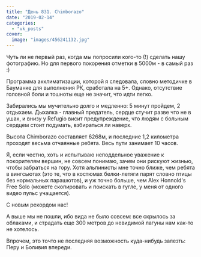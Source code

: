 ```yaml
---
title: "День 831. Chimborazo"
date: "2019-02-14"
categories: 
  - "vk_posts"
cover:
  image: "images/456241132.jpg"
---
```


Чуть ли не первый раз, когда мы попросили кого-то (!) сделать нашу фотографию. Но для первого покорения отметки в 5000м - в самый раз :)

Программа акклиматизации, которой я следовала, словно методичке в Бауманке для выполнения РК, сработала на 5+. Однако, отсутствие головной боли и тошноты еще не значит, что идти легко.

<!--more-->

Забирались мы мучительно долго и медленно: 5 минут пройдем, 2 отдыхаем. Дыхалка - главный предатель, сердце стучит разве что не в ушах, и внизу у Refugio висит предупреждение, что людям с больным сердцем стоит подумать, взбираться ли наверх.

Высота Chimborazo составляет 6268м, и последние 1,2 километра проходят весьма отчаянные ребята. Весь пути занимает 10 часов.

Я, если честно, хоть и испытываю неподдельное уважение к покорителям вершин, не совсем понимаю, зачем они рискуют жизнью, чтобы забраться на гору. Хотя альпинисты мне точно ближе, чем ребята в вингсьютах (это те, что в костюмах белки-летяги парят словно птицы без нормальных парашютов), и уж точно больше, чем Alex Honnold's Free Solo (можете скопировать и поискать в гугле, у меня от одного видео пульс учащается).

С новым рекордом нас!

А выше мы не пошли, ибо вида не было совсем: все скрылось за облаками, и страдать еще 300 метров до невидимой лагуны нам как-то не хотелось.

Впрочем, это точто не последняя возможность куда-нибудь залезть: Перу и Боливия впереди.
